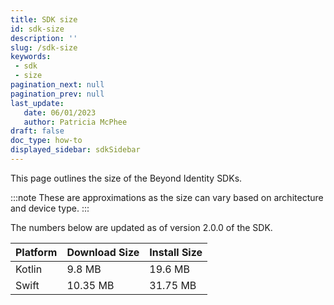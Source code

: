 ```yaml
---
title: SDK size
id: sdk-size
description: ''
slug: /sdk-size
keywords: 
 - sdk
 - size
pagination_next: null
pagination_prev: null
last_update: 
   date: 06/01/2023
   author: Patricia McPhee
draft: false
doc_type: how-to
displayed_sidebar: sdkSidebar
---
```


This page outlines the size of the Beyond Identity SDKs. 

:::note
These are approximations as the size can vary based on architecture and device type.
:::

The numbers below are updated as of version 2.0.0 of the SDK.

| Platform | Download Size | Install Size |
| -------- | ------------- | ------------ |
| Kotlin | 9.8 MB | 19.6 MB |
| Swift | 10.35 MB | 31.75 MB |